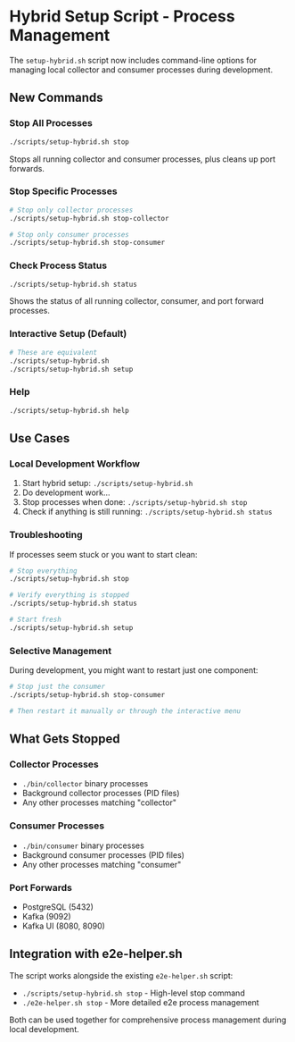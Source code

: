 # Hybrid Setup Script - Process Management

The `setup-hybrid.sh` script now includes command-line options for managing local collector and consumer processes during development.

## New Commands

### Stop All Processes
```bash
./scripts/setup-hybrid.sh stop
```
Stops all running collector and consumer processes, plus cleans up port forwards.

### Stop Specific Processes
```bash
# Stop only collector processes
./scripts/setup-hybrid.sh stop-collector

# Stop only consumer processes  
./scripts/setup-hybrid.sh stop-consumer
```

### Check Process Status
```bash
./scripts/setup-hybrid.sh status
```
Shows the status of all running collector, consumer, and port forward processes.

### Interactive Setup (Default)
```bash
# These are equivalent
./scripts/setup-hybrid.sh
./scripts/setup-hybrid.sh setup
```

### Help
```bash
./scripts/setup-hybrid.sh help
```

## Use Cases

### Local Development Workflow
1. Start hybrid setup: `./scripts/setup-hybrid.sh`
2. Do development work...
3. Stop processes when done: `./scripts/setup-hybrid.sh stop`
4. Check if anything is still running: `./scripts/setup-hybrid.sh status`

### Troubleshooting
If processes seem stuck or you want to start clean:
```bash
# Stop everything
./scripts/setup-hybrid.sh stop

# Verify everything is stopped
./scripts/setup-hybrid.sh status

# Start fresh
./scripts/setup-hybrid.sh setup
```

### Selective Management
During development, you might want to restart just one component:
```bash
# Stop just the consumer
./scripts/setup-hybrid.sh stop-consumer

# Then restart it manually or through the interactive menu
```

## What Gets Stopped

### Collector Processes
- `./bin/collector` binary processes
- Background collector processes (PID files)
- Any other processes matching "collector"

### Consumer Processes  
- `./bin/consumer` binary processes
- Background consumer processes (PID files)
- Any other processes matching "consumer"

### Port Forwards
- PostgreSQL (5432)
- Kafka (9092) 
- Kafka UI (8080, 8090)

## Integration with e2e-helper.sh

The script works alongside the existing `e2e-helper.sh` script:
- `./scripts/setup-hybrid.sh stop` - High-level stop command
- `./e2e-helper.sh stop` - More detailed e2e process management

Both can be used together for comprehensive process management during local development.
